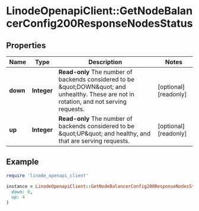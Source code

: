 # LinodeOpenapiClient::GetNodeBalancerConfig200ResponseNodesStatus

## Properties

| Name | Type | Description | Notes |
| ---- | ---- | ----------- | ----- |
| **down** | **Integer** | __Read-only__ The number of backends considered to be \&quot;DOWN\&quot; and unhealthy.  These are not in rotation, and not serving requests. | [optional][readonly] |
| **up** | **Integer** | __Read-only__ The number of backends considered to be \&quot;UP\&quot; and healthy, and that are serving requests. | [optional][readonly] |

## Example

```ruby
require 'linode_openapi_client'

instance = LinodeOpenapiClient::GetNodeBalancerConfig200ResponseNodesStatus.new(
  down: 0,
  up: 4
)
```

